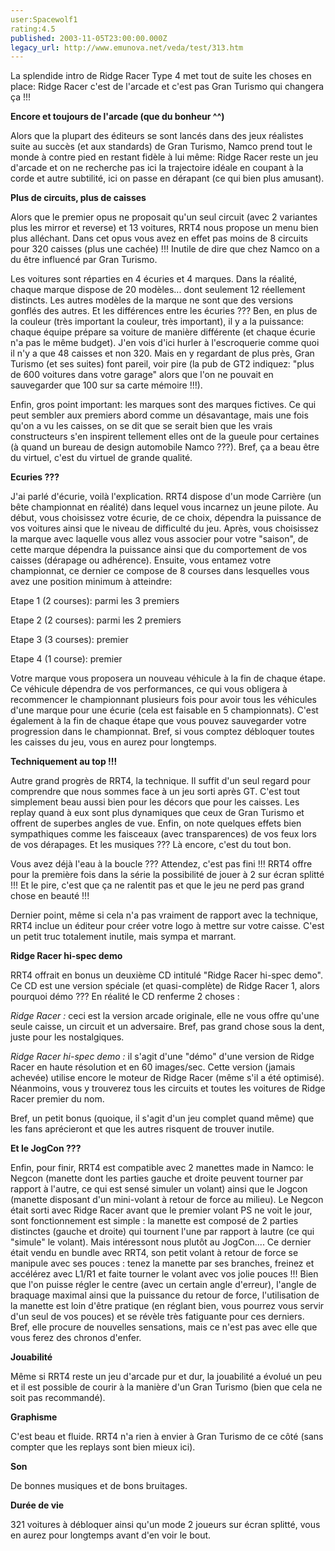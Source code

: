 ```yaml
---
user:Spacewolf1
rating:4.5
published: 2003-11-05T23:00:00.000Z
legacy_url: http://www.emunova.net/veda/test/313.htm
---
```

La splendide intro de Ridge Racer Type 4 met tout de suite les choses en place: Ridge Racer c'est de l'arcade et c'est pas Gran Turismo qui changera ça !!!  

  

**Encore et toujours de l'arcade (que du bonheur ^^)**  

Alors que la plupart des éditeurs se sont lancés dans des jeux réalistes suite au succès (et aux standards) de Gran Turismo, Namco prend tout le monde à contre pied en restant fidèle à lui même: Ridge Racer reste un jeu d'arcade et on ne recherche pas ici la trajectoire idéale en coupant à la corde et autre subtilité, ici on passe en dérapant (ce qui bien plus amusant).  

  

**Plus de circuits, plus de caisses**  

Alors que le premier opus ne proposait qu'un seul circuit (avec 2 variantes plus les mirror et reverse) et 13 voitures, RRT4 nous propose un menu bien plus alléchant. Dans cet opus vous avez en effet pas moins de 8 circuits pour 320 caisses (plus une cachée) !!! Inutile de dire que chez Namco on a du être influencé par Gran Turismo.  

Les voitures sont réparties en 4 écuries et 4 marques. Dans la réalité, chaque marque dispose de 20 modèles... dont seulement 12 réellement distincts. Les autres modèles de la marque ne sont que des versions gonflés des autres. Et les différences entre les écuries ??? Ben, en plus de la couleur (très important la couleur, très important), il y a la puissance: chaque équipe prépare sa voiture de manière différente (et chaque écurie n'a pas le même budget). J'en vois d'ici hurler à l'escroquerie comme quoi il n'y a que 48 caisses et non 320\. Mais en y regardant de plus près, Gran Turismo (et ses suites) font pareil, voir pire (la pub de GT2 indiquez: "plus de 600 voitures dans votre garage" alors que l'on ne pouvait en sauvegarder que 100 sur sa carte mémoire !!!).  

Enfin, gros point important: les marques sont des marques fictives. Ce qui peut sembler aux premiers abord comme un désavantage, mais une fois qu'on a vu les caisses, on se dit que se serait bien que les vrais constructeurs s'en inspirent tellement elles ont de la gueule pour certaines (à quand un bureau de design automobile Namco ???). Bref, ça a beau être du virtuel, c'est du virtuel de grande qualité.  

  

**Ecuries ???**  

J'ai parlé d'écurie, voilà l'explication. RRT4 dispose d'un mode Carrière (un bête championnat en réalité) dans lequel vous incarnez un jeune pilote. Au début, vous choisissez votre écurie, de ce choix, dépendra la puissance de vos voitures ainsi que le niveau de difficulté du jeu. Après, vous choisissez la marque avec laquelle vous allez vous associer pour votre "saison", de cette marque dépendra la puissance ainsi que du comportement de vos caisses (dérapage ou adhérence). Ensuite, vous entamez votre championnat, ce dernier ce compose de 8 courses dans lesquelles vous avez une position minimum à atteindre:  

Etape 1 (2 courses): parmi les 3 premiers  

Etape 2 (2 courses): parmi les 2 premiers  

Etape 3 (3 courses): premier  

Etape 4 (1 course): premier  

Votre marque vous proposera un nouveau véhicule à la fin de chaque étape. Ce véhicule dépendra de vos performances, ce qui vous obligera à recommencer le championnant plusieurs fois pour avoir tous les véhicules d'une marque pour une écurie (cela est faisable en 5 championnats). C'est également à la fin de chaque étape que vous pouvez sauvegarder votre progression dans le championnat. Bref, si vous comptez débloquer toutes les caisses du jeu, vous en aurez pour longtemps.  

  

**Techniquement au top !!!**  

Autre grand progrès de RRT4, la technique. Il suffit d'un seul regard pour comprendre que nous sommes face à un jeu sorti après GT. C'est tout simplement beau aussi bien pour les décors que pour les caisses. Les replay quand à eux sont plus dynamiques que ceux de Gran Turismo et offrent de superbes angles de vue. Enfin, on note quelques effets bien sympathiques comme les faisceaux (avec transparences) de vos feux lors de vos dérapages. Et les musiques ??? Là encore, c'est du tout bon.  

Vous avez déjà l'eau à la boucle ??? Attendez, c'est pas fini !!! RRT4 offre pour la première fois dans la série la possibilité de jouer à 2 sur écran splitté !!! Et le pire, c'est que ça ne ralentit pas et que le jeu ne perd pas grand chose en beauté !!!  

Dernier point, même si cela n'a pas vraiment de rapport avec la technique, RRT4 inclue un éditeur pour créer votre logo à mettre sur votre caisse. C'est un petit truc totalement inutile, mais sympa et marrant.  

  

**Ridge Racer hi-spec demo**  

RRT4 offrait en bonus un deuxième CD intitulé "Ridge Racer hi-spec demo". Ce CD est une version spéciale (et quasi-complète) de Ridge Racer 1, alors pourquoi démo ??? En réalité le CD renferme 2 choses :  

_Ridge Racer :_ ceci est la version arcade originale, elle ne vous offre qu'une seule caisse, un circuit et un adversaire. Bref, pas grand chose sous la dent, juste pour les nostalgiques.  

_Ridge Racer hi-spec demo :_ il s'agit d'une "démo" d'une version de Ridge Racer en haute résolution et en 60 images/sec. Cette version (jamais achevée) utilise encore le moteur de Ridge Racer (même s'il a été optimisé). Néanmoins, vous y trouverez tous les circuits et toutes les voitures de Ridge Racer premier du nom.  

Bref, un petit bonus (quoique, il s'agit d'un jeu complet quand même) que les fans aprécieront et que les autres risquent de trouver inutile.  

  

**Et le JogCon ???**  

Enfin, pour finir, RRT4 est compatible avec 2 manettes made in Namco: le Negcon (manette dont les parties gauche et droite peuvent tourner par rapport à l'autre, ce qui est sensé simuler un volant) ainsi que le Jogcon (manette disposant d'un mini-volant à retour de force au milieu). Le Negcon était sorti avec Ridge Racer avant que le premier volant PS ne voit le jour, sont fonctionnement est simple : la manette est composé de 2 parties distinctes (gauche et droite) qui tournent l'une par rapport à lautre (ce qui "simule" le volant). Mais intéressont nous plutôt au JogCon.... Ce dernier était vendu en bundle avec RRT4, son petit volant à retour de force se manipule avec ses pouces : tenez la manette par ses branches, freinez et accélérez avec L1/R1 et faite tourner le volant avec vos jolie pouces !!! Bien que l'on puisse régler le centre (avec un certain angle d'erreur), l'angle de braquage maximal ainsi que la puissance du retour de force, l'utilisation de la manette est loin d'être pratique (en réglant bien, vous pourrez vous servir d'un seul de vos pouces) et se révèle très fatiguante pour ces derniers. Bref, elle procure de nouvelles sensations, mais ce n'est pas avec elle que vous ferez des chronos d'enfer.  

  

  

**Jouabilité**  

Même si RRT4 reste un jeu d'arcade pur et dur, la jouabilité a évolué un peu et il est possible de courir à la manière d'un Gran Turismo (bien que cela ne soit pas recommandé).  

**Graphisme**  

C'est beau et fluide. RRT4 n'a rien à envier à Gran Turismo de ce côté (sans compter que les replays sont bien mieux ici).  

**Son**  

De bonnes musiques et de bons bruitages.  

**Durée de vie**  

321 voitures à débloquer ainsi qu'un mode 2 joueurs sur écran splitté, vous en aurez pour longtemps avant d'en voir le bout.